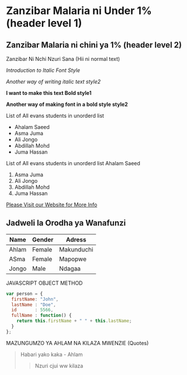 # Zanzibar Malaria ni Under 1% (header level 1)
## Zanzibar Malaria ni chini ya 1% (header level 2)

Zanzibar Ni Nchi Nzuri Sana (Hii ni normal text)

_Introduction to Italic Font Style_

*Another way of writing italic text style2*

**I want to make this text Bold style1**

__Another way of making font in a bold style style2__


List of All evans students in unorderd list
* Ahalam Saeed
* Asma Juma
* Ali Jongo
* Abdillah Mohd
* Juma Hassan

List of All evans students in unorderd list
Ahalam Saeed
1. Asma Juma
2.  Ali Jongo
3. Abdillah Mohd
4. Juma Hassan

[Please Visit our Website for More Info](www.mohzn.go.tz)

## Jadweli la Orodha ya Wanafunzi

Name| Gender| Adress
---------------- | --------- | -------------------
Ahlam | Female | Makunduchi
ASma | Female | Mapopwe
Jongo | Male | Ndagaa

JAVASCRIPT OBJECT METHOD

```js
var person = {
  firstName: "John",
  lastName : "Doe",
  id       : 5566,
  fullName : function() {
    return this.firstName + " " + this.lastName;
  }
};

```


MAZUNGUMZO YA AHLAM NA KILAZA MWENZIE (Quotes)
> Habari yako kaka - Ahlam
>> Nzuri cjui ww kilaza 


